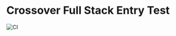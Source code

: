 # Crossover Full Stack Entry Test
![CI](https://github.com/npinochet/crossover-test/workflows/CI/badge.svg)
